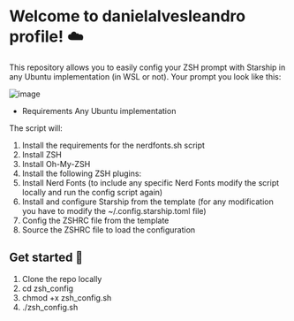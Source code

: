 # Welcome to danielalvesleandro profile! :cloud:

This repository allows you to easily config your ZSH prompt with Starship in any Ubuntu implementation (in WSL or not). Your prompt you look like this:

![image](https://github.com/danielalvesleandro/zsh_config/assets/26511681/93ff6d58-c2bb-47c9-8196-0b3604380e33)

- Requirements
  Any Ubuntu implementation

The script will:

  1) Install the requirements for the nerdfonts.sh script
  2) Install ZSH
  3) Install Oh-My-ZSH
  4) Install the following ZSH plugins:
  5) Install Nerd Fonts (to include any specific Nerd Fonts modify the script locally and run the config script again)
  6) Install and configure Starship from the template (for any modification you have to modify the ~/.config.starship.toml file)
  7) Config the ZSHRC file from the template
  8) Source the ZSHRC file to load the configuration

## Get started :rocket:
  1) Clone the repo locally
  2) cd zsh_config
  3) chmod +x zsh_config.sh
  4) ./zsh_config.sh
